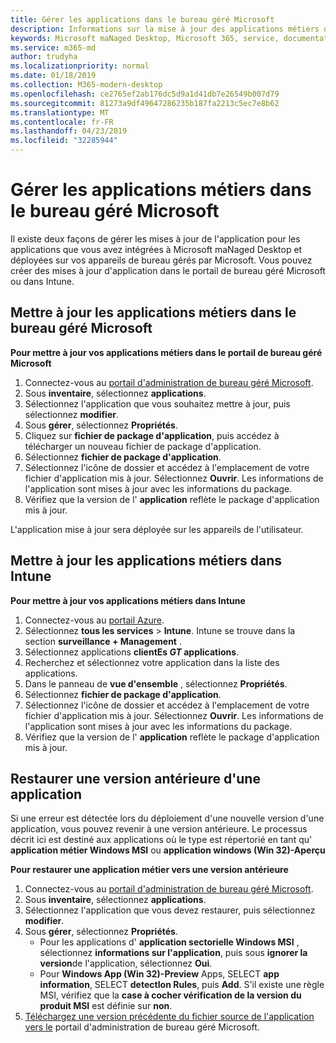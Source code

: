 ```yaml
---
title: Gérer les applications dans le bureau géré Microsoft
description: Informations sur la mise à jour des applications métiers déployées sur des appareils de bureau gérés par Microsoft
keywords: Microsoft maNaged Desktop, Microsoft 365, service, documentation
ms.service: m365-md
author: trudyha
ms.localizationpriority: normal
ms.date: 01/18/2019
ms.collection: M365-modern-desktop
ms.openlocfilehash: ce2765ef2ab176dc5d9a1d41db7e26549b007d79
ms.sourcegitcommit: 81273a9df49647286235b187fa2213c5ec7e8b62
ms.translationtype: MT
ms.contentlocale: fr-FR
ms.lasthandoff: 04/23/2019
ms.locfileid: "32285944"
---
```

# <a name="manage-line-of-business-apps-in-microsoft-managed-desktop"></a>Gérer les applications métiers dans le bureau géré Microsoft

<!--Application management -->

Il existe deux façons de gérer les mises à jour de l'application pour les applications que vous avez intégrées à Microsoft maNaged Desktop et déployées sur vos appareils de bureau gérés par Microsoft. Vous pouvez créer des mises à jour d'application dans le portail de bureau géré Microsoft ou dans Intune. 

<span id="update-app-mmd" />

## <a name="update-line-of-business-apps-in-microsoft-managed-desktop"></a>Mettre à jour les applications métiers dans le bureau géré Microsoft

**Pour mettre à jour vos applications métiers dans le portail de bureau géré Microsoft**
1. Connectez-vous au [portail d'administration de bureau géré Microsoft](http://aka.ms/mmdportal).
2. Sous **inventaire**, sélectionnez **applications**.  
3. Sélectionnez l'application que vous souhaitez mettre à jour, puis sélectionnez **modifier**.
4. Sous **gérer**, sélectionnez **Propriétés**. 
5. Cliquez sur **fichier de package d'application**, puis accédez à télécharger un nouveau fichier de package d'application.
6. Sélectionnez **fichier de package d'application**.
7. Sélectionnez l'icône de dossier et accédez à l'emplacement de votre fichier d'application mis à jour. Sélectionnez **Ouvrir**. Les informations de l'application sont mises à jour avec les informations du package.
8. Vérifiez que la version de l' **application** reflète le package d'application mis à jour. 

L'application mise à jour sera déployée sur les appareils de l'utilisateur.

<span id="update-app-intune" />

## <a name="update-line-of-business-apps-in-intune"></a>Mettre à jour les applications métiers dans Intune

**Pour mettre à jour vos applications métiers dans Intune**
1. Connectez-vous au [portail Azure](https://azure.portal.com).
2. Sélectionnez **tous les services** > **Intune**. Intune se trouve dans la section **surveillance + Management** .
3. Sélectionnez applications **clientEs _GT_ applications**.
4. Recherchez et sélectionnez votre application dans la liste des applications.
5. Dans le panneau de **vue d'ensemble** , sélectionnez **Propriétés**.
6. Sélectionnez **fichier de package d'application**.
7. Sélectionnez l'icône de dossier et accédez à l'emplacement de votre fichier d'application mis à jour. Sélectionnez **Ouvrir**. Les informations de l'application sont mises à jour avec les informations du package.
8. Vérifiez que la version de l' **application** reflète le package d'application mis à jour.

<span id="roll-back-app-mmd" />

## <a name="roll-back-an-app-to-a-previous-version"></a>Restaurer une version antérieure d'une application

Si une erreur est détectée lors du déploiement d'une nouvelle version d'une application, vous pouvez revenir à une version antérieure. Le processus décrit ici est destiné aux applications où le type est répertorié en tant qu' **application métier Windows MSI** ou **application windows (Win 32)-Aperçu**

**Pour restaurer une application métier vers une version antérieure**

1. Connectez-vous au [portail d'administration de bureau géré Microsoft](http://aka.ms/mmdportal).
2. Sous **inventaire**, sélectionnez **applications**.  
3. Sélectionnez l'application que vous devez restaurer, puis sélectionnez **modifier**.
4. Sous **gérer**, sélectionnez **Propriétés**. 
    - Pour les applications d' **application sectorielle Windows MSI** , sélectionnez **informations sur l'application**, puis sous **ignorer la version**de l'application, sélectionnez **Oui**.
    - Pour **Windows App (Win 32)-Preview** Apps, SELECT **app information**, SELECT **detectIon Rules**, puis **Add**. 
    S'il existe une règle MSI, vérifiez que la **case à cocher vérification de la version du produit MSI** est définie sur **non**.
5. [Téléchargez une version précédente du fichier source de l'application vers le](../get-started/deploy-apps.md) portail d'administration de bureau géré Microsoft.  

